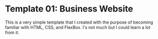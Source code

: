# Template 01: Business Website
This is a very simple template that I created with the purpose of becoming familiar with HTML, CSS, and FlexBox. I's not much but I could learn a lot from it.
